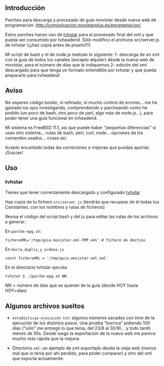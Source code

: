 ## Introducción
Parches para descarga y procesado de guía movistar desde nueva web de programación: http://comunicacion.movistarplus.es/programacion/

Estos parches hacen uso de [tvhstar](https://github.com/LuisPalacios/tvhstar) para el procesado final del xml y que pueda ser consumido por tvheadend. Sólo modifico el archivos src/server.js de tvhstar (¡¡¡haz copia antes de pisarlo!!!).

Mi script de bash y el de node.js realizan lo siguiente:
1- descarga de un xml con la guía de todos los canales (excepto alquiler) desde la nueva web de movistar, para el número de días que le indiquemos
2- edición del xml descargado para que tenga un formato entendible por tvhstar y que pueda prepararlo para tvheadend

## Aviso
No esperes código bonito, ni refinado, ni mucho control de errores... me he gastado los ojos investigando, comprendiendo y parcheando como he podido (un poco de bash, otro poco de perl, algo más de node.js...), para poder tener una guía funcional en tvheadend.

Mi sistema es FreeBSD 11.1, así que puede haber "pequeñas diferencias" si usas otro sistema... rutas de bash, perl, curl, node... opciones de los comandos usados... cosas así.

Acepto encantado todas las correciones o mejoras que puedas aportar. ¡Gracias!

## Uso

### tvhstar
Tienes que tener correctamente descargado y configurado [tvhstar](https://github.com/LuisPalacios/tvhstar)

Haz copia de tu fichero `src/server.js` (tendrás que recupear de él todas tus Constantes, con los nombres y rutas de ficheros)

Revisa el código del script bash y del js para editar las rutas de los archivos a generar:

En `parche-epg.sh`:
	
	ficheroXML='/tmp/guia.movistar-xml-TMP.xml' # fichero de destino
		
En `borra_duplis_y_ordena.js`
	
	const ficheroXML = '/tmp/guia.movistar-xml.xml'
	
En el directorio tvhstar ejecuta

    tvhstar $ ./parche-epg.sh NN

NN = número de días que se quieren de la guía (desde HOY hasta HOY+días)

## Algunos archivos sueltos
- `estadísticas-ejecución.txt`: algunos números sacados con time de la ejecución de los distintos pasos. Una prueba "borrica" pidiendo 100 días ("sólo" me entregó lo que tenía, del 23/8 al 30/9)... y todo tardó menos de 55s. Desde luego la exportación de la nueva web me parece mucho más rápida que la viejuna.

- Directorio `xml`: un ejemplo de xml exportado desde la vieja web (menos mal que lo tenía por ahí perdido, para poder comparar) y otro del xml que exporta actualmente.
